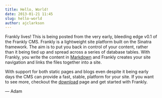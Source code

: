 ```yaml
---
title: Hello, World!
date: 2013-01-21 11:45
slug: hello-world
author: ajclarkson
---
```


Frankly lives! This is being posted from the very early, bleeding edge v0.1 of the Frankly CMS. Frankly is a lightweight site platform built on the Sinatra framework. The aim is to put you back in control of your content, rather than it being tied up and spread across a series of database tables. With Frankly, you write the content in [Markdown](http://daringfireball.net/markdown) and Frankly creates your site navigation and links the files together into a site.

With support for both static pages and blogs even despite it being early days the CMS can provide a fast, stable, platform for your site. If you want to see more, checkout the [download](/get-frankly) page and get started with Frankly.

&mdash; Adam
